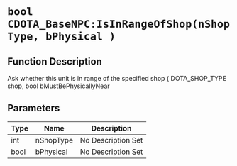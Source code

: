 # `bool CDOTA_BaseNPC:IsInRangeOfShop(nShopType, bPhysical )`
## Function Description
Ask whether this unit is in range of the specified shop ( DOTA_SHOP_TYPE shop, bool bMustBePhysicallyNear
## Parameters
Type|Name|Description
--|--|--
int|nShopType|No Description Set
bool|bPhysical|No Description Set
